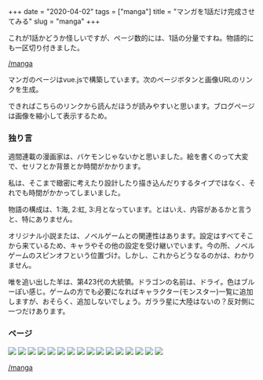 +++
date = "2020-04-02"
tags = ["manga"]
title = "マンガを1話だけ完成させてみる"
slug = "manga"
+++

これが1話かどうか怪しいですが、ページ数的には、1話の分量ですね。物語的にも一区切り付きました。

[/manga](/manga)

マンガのページはvue.jsで構築しています。次のページボタンと画像URLのリンクを生成。

できればこちらのリンクから読んだほうが読みやすいと思います。ブログページは画像を縮小して表示するため。

### 独り言

週間連載の漫画家は、バケモンじゃないかと思いました。絵を書くのって大変で、セリフとか背景とか時間がかかります。

私は、そこまで緻密に考えたり設計したり描き込んだりするタイプではなく、それでも時間がかかってしまいました。

物語の構成は、1:海, 2:虹, 3:月となっています。とはいえ、内容があるかと言うと、特にありません。

オリジナル小説または、ノベルゲームとの関連性はあります。設定はすべてそこから来ているため、キャラやその他の設定を受け継いでいます。今の所、ノベルゲームのスピンオフという位置づけ。しかし、これからどうなるのかは、わかりません。

唯を追い出した羊は、第423代の大統領。ドラゴンの名前は、ドライ。色はブルーぽい感じ。ゲームの方でも必要になればキャラクター(モンスター)一覧に追加しますが、おそらく、追加しないでしょう。ガララ星に大陸はないの？反対側に一つだけあります。

### ページ

![](/manga/0.png)
![](/manga/1.png)
![](/manga/2.png)
![](/manga/3.png)
![](/manga/4.png)
![](/manga/5.png)
![](/manga/6.png)
![](/manga/7.png)
![](/manga/8.png)
![](/manga/9.png)
![](/manga/10.png)
![](/manga/11.png)
![](/manga/12.png)
![](/manga/13.png)
![](/manga/14.png)
![](/manga/15.png)

[/manga](/manga)
